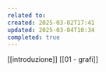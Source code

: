 ```yaml
---
related to: 
created: 2025-03-02T17:41
updated: 2025-03-04T10:34
completed: true
---
```

[[introduzione]]
[[01 - grafi]]
